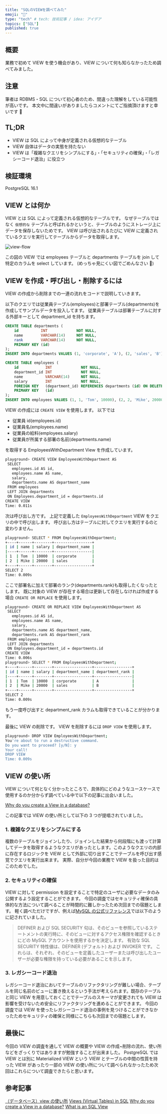 ```yaml
---
title: "SQLのVIEWを調べてみた"
emoji: "🐷"
type: "tech" # tech: 技術記事 / idea: アイデア
topics: ["SQL"]
published: true
---
```


## 概要

業務で初めて VIEW を使う機会があり、VIEW について何も知らなかったため調べてみました。

## 注意

筆者は RDBMS・SQL について初心者のため、間違った理解をしている可能性が高いです。
本文中に間違いがありましたらコメントにてご指摘頂けますと幸いです 🙏

## TL;DR

- VIEW は SQL によって中身が定義される仮想的なテーブル
- VIEW 自体はデータの実態を持たない
- VIEW は「複雑なクエリをシンプルにする」・「セキュリティの確保」・「レガシーコード退治」に役立つ

## 検証環境

PostgreSQL 16.1

## VIEW とは何か

VIEW とは SQL によって定義される仮想的なテーブルです。
なぜテーブルではなく `仮想的な` テーブルと呼ばれるかというと、テーブルのようにストレージ上にデータを保存しないためです。
VIEW は呼び出されるたびに VIEW に定義されているクエリを実行してテーブルからデータを取得します。

![view-flow](/images/view-flow.jpg "view-flow")

この図の VIEW では employees テーブルと departments テーブルを join して特定のカラムを select しています。
(めっちゃ見にくい図でごめんなさい 🙏)

## VIEW を作成・呼び出し・削除するには

VIEW の作成から削除までの一連の流れをコードで説明していきます。

以下のクエリでは従業員テーブル(employees)と部署テーブル(departments)を作成してサンプルデータを投入してます。
従業員テーブルは部署テーブルに対する外部キーとして department_id を持ちます。

```sql
CREATE TABLE departments (
    id          INT             NOT NULL,
    name        VARCHAR(14)     NOT NULL,
    rank        VARCHAR(14)     NOT NULL,
    PRIMARY KEY (id)
);
INSERT INTO departments VALUES (1, 'corporate', 'A'), (2, 'sales', 'B');

CREATE TABLE employees (
    id            INT             NOT NULL,
    department_id INT             NOT NULL,
    name          VARCHAR(14)     NOT NULL,
    salary        INT             NOT NULL,
    FOREIGN KEY   (department_id) REFERENCES departments (id) ON DELETE CASCADE,
    PRIMARY KEY   (id)
);
INSERT INTO employees VALUES (1, 1, 'Tom', 10000), (2, 2, 'Mike', 20000);
```

VIEW の作成には `CREATE VIEW` を使用します。
以下では

- 従業員 id(employees.id)
- 従業員名(employees.name)
- 従業員の給料(employees.salary)
- 従業員が所属する部署の名前(departments.name)

を取得する EmployeesWithDepartment View を作成しています。

```bash
playground> CREATE VIEW EmployeesWithDepartment AS
 SELECT
   employees.id AS id,
   employees.name AS name,
   salary,
   departments.name AS department_name
 FROM employees
 LEFT JOIN departments
 ON Employees.department_id = departments.id
CREATE VIEW
Time: 0.011s
```

次は呼び出し方です。
上記で定義した `EmployeesWithDepartment` VIEW をクエリの中で呼び出します。
呼び出し方はテーブルに対してクエリを実行するのと変わりません。

```bash
playground> SELECT * FROM EmployeesWithDepartment;
+----+------+--------+-----------------+
| id | name | salary | department_name |
|----+------+--------+-----------------|
| 1  | Tom  | 10000  | corporate       |
| 2  | Mike | 20000  | sales           |
+----+------+--------+-----------------+
SELECT 2
Time: 0.009s
```

ここで部署名に加えて部署のランク(departments.rank)も取得したくなったとします。
既に対象の VIEW が存在する場合は更新して存在しなければ作成する場合 `CREATE OR REPLACE` を使用します。

```bash
playground> CREATE OR REPLACE VIEW EmployeesWithDepartment AS
 SELECT
   employees.id AS id,
   employees.name AS name,
   salary,
   departments.name AS department_name,
   departments.rank AS department_rank
 FROM employees
 LEFT JOIN departments
 ON Employees.department_id = departments.id
CREATE VIEW
Time: 0.006s
playground> SELECT * FROM EmployeesWithDepartment;
+----+------+--------+-----------------+-----------------+
| id | name | salary | department_name | department_rank |
|----+------+--------+-----------------+-----------------|
| 1  | Tom  | 10000  | corporate       | A               |
| 2  | Mike | 20000  | sales           | B               |
+----+------+--------+-----------------+-----------------+
SELECT 2
Time: 0.009s
```

もう一度呼び出すと department_rank カラムも取得できていることが分かります。

最後に VIEW の削除です。
VIEW を削除するには `DROP VIEW` を使用します。

```bash
playground> DROP VIEW EmployeesWithDepartment;
You're about to run a destructive command.
Do you want to proceed? [y/N]: y
Your call!
DROP VIEW
Time: 0.009s
```

## VIEW の使い所

VIEW について何となく分かったところで、具体的にどのようなユースケースで使用するのか分からず調べている中で以下の記事に出会いました。

[Why do you create a View in a database?](https://stackoverflow.com/questions/1278521/why-do-you-create-a-view-in-a-database)

この記事では VIEW の使い所として以下の 3 つが提唱されていました。

### 1. 複雑なクエリをシンプルにする

複数のテーブルをジョインしたり、ジョインした結果から何段階にも渡って計算してデータを取得するようなクエリがあったとします。このようなクエリの内部に存在するロジックを VIEW として外部に切り出すことでテーブルを呼び出す感覚でクエリを実行出来ます。
実際、自分が今回の業務で VIEW を扱った目的はこのためでした。

### 2. セキュリティの確保

VIEW に対して permission を設定することで特定のユーザに必要なデータのみ公開するよう設定することができます。
今回の調査ではセキュリティ確保の具体的な方法について調べることが時間的に難しかったため次回までの宿題とします。
軽く調べただけですが、例えば[MySQL の公式リファレンス](https://dev.mysql.com/doc/refman/8.0/ja/create-view.html)では以下のように記されていました。

> DEFINER および SQL SECURITY 句は、そのビューを参照しているステートメントの実行時に、そのビューに対するアクセス権限を確認するときにどの MySQL アカウントを使用するかを決定します。 有効な SQL SECURITY 特性値は、DEFINER (デフォルト) および INVOKER です。 これらは、それぞれ、そのビューを定義したユーザーまたは呼び出したユーザーが必要な権限を持っている必要があることを示します。

### 3. レガシーコード退治

レガシーコード退治においてテーブルのリファクタリングが難しい場合、テーブルを同じ名前のビューに置き換えるという手法が考えられます。既存のテーブルと同じ VIEW を用意しておくことでテーブルのスキーマが変更されても VIEW は影響を受けないため安全にリファクタリングを進めることができます。
今回の調査では VIEW を使ったレガシーコード退治の事例を見つけることができなかったためセキュリティの確保と同様にこちらも次回までの宿題とします。

## 最後に

今回の VIEW の調査を通して VIEW の概要や VIEW の作成~削除の流れ、使い所などをざっくりではありますが勉強することが出来ました。
PostgreSQL では VIEW とは別に Materialized VIEW という VIEW とテーブルの中間の性質を持った VIEW があったり一部の VIEW の使い所について調べられなかったため次回はこれらについて調査できたらと思います。

## 参考記事

[（データベース）view の使い所](https://zenn.dev/praha/articles/480ab855916962)
[Views (Virtual Tables) in SQL](https://www.datacamp.com/tutorial/views-in-sql)
[Why do you create a View in a database?](https://stackoverflow.com/questions/1278521/why-do-you-create-a-view-in-a-database)
[What is an SQL View](https://learnsql.com/blog/sql-view/)
